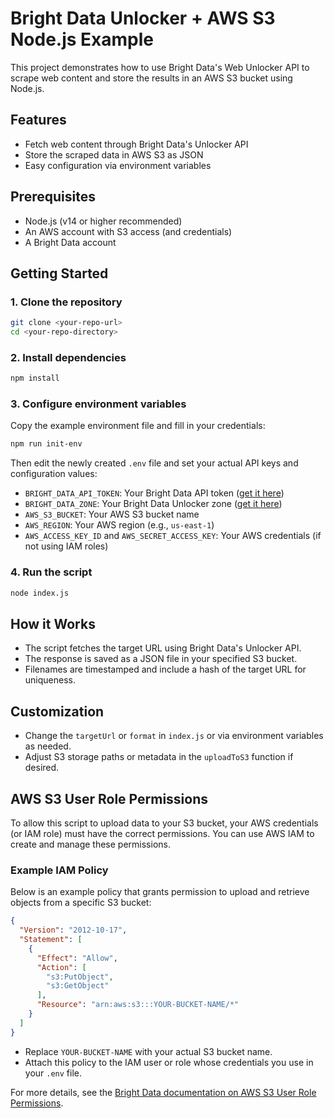 # Bright Data Unlocker + AWS S3 Node.js Example

This project demonstrates how to use Bright Data's Web Unlocker API to scrape web content and store the results in an AWS S3 bucket using Node.js.

## Features
- Fetch web content through Bright Data's Unlocker API
- Store the scraped data in AWS S3 as JSON
- Easy configuration via environment variables

## Prerequisites
- Node.js (v14 or higher recommended)
- An AWS account with S3 access (and credentials)
- A Bright Data account

## Getting Started

### 1. Clone the repository
```sh
git clone <your-repo-url>
cd <your-repo-directory>
```

### 2. Install dependencies
```sh
npm install
```

### 3. Configure environment variables
Copy the example environment file and fill in your credentials:
```sh
npm run init-env
```
Then edit the newly created `.env` file and set your actual API keys and configuration values:

- `BRIGHT_DATA_API_TOKEN`: Your Bright Data API token ([get it here](https://brightdata.com/cp/setting/users))
- `BRIGHT_DATA_ZONE`: Your Bright Data Unlocker zone ([get it here](https://brightdata.com/cp/zones))
- `AWS_S3_BUCKET`: Your AWS S3 bucket name
- `AWS_REGION`: Your AWS region (e.g., `us-east-1`)
- `AWS_ACCESS_KEY_ID` and `AWS_SECRET_ACCESS_KEY`: Your AWS credentials (if not using IAM roles)

### 4. Run the script
```sh
node index.js
```

## How it Works
- The script fetches the target URL using Bright Data's Unlocker API.
- The response is saved as a JSON file in your specified S3 bucket.
- Filenames are timestamped and include a hash of the target URL for uniqueness.

## Customization
- Change the `targetUrl` or `format` in `index.js` or via environment variables as needed.
- Adjust S3 storage paths or metadata in the `uploadToS3` function if desired.

## AWS S3 User Role Permissions

To allow this script to upload data to your S3 bucket, your AWS credentials (or IAM role) must have the correct permissions. You can use AWS IAM to create and manage these permissions.

### Example IAM Policy

Below is an example policy that grants permission to upload and retrieve objects from a specific S3 bucket:

```json
{
  "Version": "2012-10-17",
  "Statement": [
    {
      "Effect": "Allow",
      "Action": [
        "s3:PutObject",
        "s3:GetObject"
      ],
      "Resource": "arn:aws:s3:::YOUR-BUCKET-NAME/*"
    }
  ]
}
```

- Replace `YOUR-BUCKET-NAME` with your actual S3 bucket name.
- Attach this policy to the IAM user or role whose credentials you use in your `.env` file.

For more details, see the [Bright Data documentation on AWS S3 User Role Permissions](https://docs.brightdata.com/datasets/scrapers/custom-scrapers/delivery-options#aws-s3-user-role-permissions).